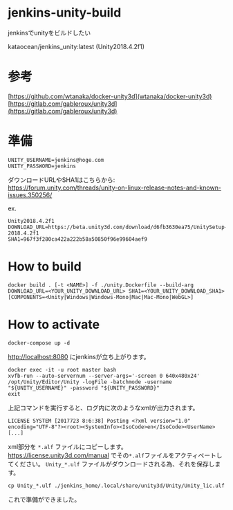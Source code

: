 # jenkins-unity-build
jenkinsでunityをビルドしたい

kataocean/jenkins_unity:latest (Unity2018.4.2f1)

# 参考

[https://github.com/wtanaka/docker-unity3d](wtanaka/docker-unity3d)
[https://gitlab.com/gableroux/unity3d](https://gitlab.com/gableroux/unity3d)

# 準備

``` .env
UNITY_USERNAME=jenkins@hoge.com
UNITY_PASSWORD=jenkins
```

ダウンロードURLやSHA1はこちらから: <https://forum.unity.com/threads/unity-on-linux-release-notes-and-known-issues.350256/>

ex.
```
Unity2018.4.2f1
DOWNLOAD_URL=https://beta.unity3d.com/download/d6fb3630ea75/UnitySetup-2018.4.2f1
SHA1=967f3f280ca422a222b58a50850f96e99604aef9
```

# How to build

```
docker build . [-t <NAME>] -f ./unity.Dockerfile --build-arg DOWNLOAD_URL=<YOUR_UNITY_DOWNLOAD_URL> SHA1=<YOUR_UNITY_DOWNLOAD_SHA1> [COMPONENTS=<Unity|Windows|Windows-Mono|Mac|Mac-Mono|WebGL>]
```

# How to activate

```
docker-compose up -d
```

<http://localhost:8080> にjenkinsが立ち上がります。

```
docker exec -it -u root master bash
xvfb-run --auto-servernum --server-args='-screen 0 640x480x24' /opt/Unity/Editor/Unity -logFile -batchmode -username "${UNITY_USERNAME}" -password "${UNITY_PASSWORD}"
exit
```

上記コマンドを実行すると、ログ内に次のようなxmlが出力されます。

```
LICENSE SYSTEM [2017723 8:6:38] Posting <?xml version="1.0" encoding="UTF-8"?><root><SystemInfo><IsoCode>en</IsoCode><UserName>[...]
```

xml部分を `*.alf` ファイルにコピーします。
<https://license.unity3d.com/manual> でその`*.alf`ファイルをアクティベートしてください。
`Unity_*.ulf` ファイルがダウンロードされる為、それを保存します。

```
cp Unity_*.ulf ./jenkins_home/.local/share/unity3d/Unity/Unity_lic.ulf
```

これで準備ができました。
